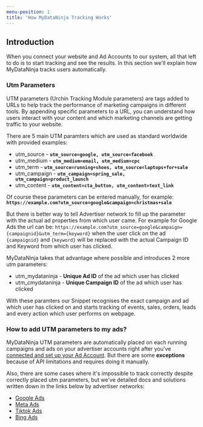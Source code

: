 ```yaml
---
menu-position: 1
title: 'How MyDataNinja Tracking Works'
---
```


## Introduction

When you connect your website and Ad Accounts to our system, all that left to do is to start tracking and see the results. In this section we'll explain how MyDataNinja tracks users automatically.

### Utm Parameters

UTM parameters (Urchin Tracking Module parameters) are tags added to URLs to help track the performance of marketing campaigns in different tools. By appending specific parameters to a URL, you can understand how users interact with your content and which marketing channels are getting traffic to your website.

There are 5 main UTM paramters which are used as standard worldwide with provided examples:

- utm_source - **`utm_source=google, utm_source=facebook`**
- utm_medium - **`utm_medium=email, utm_medium=cpc`**
- utm_term - **`utm_source=running+shoes, utm_source=laptops+for+sale`**
- utm_campaign - **`utm_campaign=spring_sale, utm_campaign=product_launch`**
- utm_content - **`utm_content=cta_button, utm_content=text_link`**

Of course these parameters can be entered manually, for example:
**`https://example.com?utm_source=google&campaign=christmas+sale`**

But there is better way to tell Advertiser network to fill up the parameter with the actual ad properties from which user came. For example for Google Ads the url can be:
`https://example.com?utm_source=google&campaign={campaignid}&utm_term={keyword}`
when the user click on the ad `{campaignid}` and `{keyword}` will be replaced with the actual Campaign ID and Keyword from which user has clicked.

MyDataNinja takes that advantage where possible and introduces 2 more utm parameters:

- utm_mydataninja - **Unique Ad ID** of the ad which user has clicked
- utm_cmydataninja - **Unique Campaign ID** of the ad which user has clicked

With these paramters our Snippet recognises the exact campaign and ad which user has clicked on and starts tracking of events, sales, orders, leads and every action which user performs on webpage.

### How to add UTM parameters to my ads?

MyDataNinja UTM parameters are automatically placed on each running campaigns and ads on your advertiser accounts right after you've [connected and set up your Ad Account](https://mydataninja.com/connect-ad-accounts-mydataninja/). But there are some **exceptions** because of API limitations and requires doing it manually.

Also, there are some cases where it's impossible to track correctly despite correctly placed utm parameters, but we've detailed docs and solutions written down in the links below by advertiser networks:

- [Google Ads](./google-ads)
- [Meta Ads](./meta-ads)
- [Tiktok Ads](./meta-ads)
- [Bing Ads](./meta-ads)
